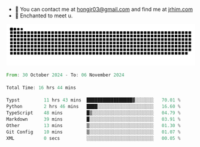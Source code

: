 - 📧 You can contact me at hongjr03@gmail.com and find me at [jrhim.com](https://jrhim.com/)
- 💜 Enchanted to meet u.

![snake_animation](https://raw.githubusercontent.com/hongjr03/hongjr03/output/github-contribution-grid-snake.svg)

<!--START_SECTION:waka-->

```rust
From: 30 October 2024 - To: 06 November 2024

Total Time: 16 hrs 44 mins

Typst         11 hrs 43 mins  █████████████████▓░░░░░░░   70.01 %
Python        2 hrs 46 mins   ████░░░░░░░░░░░░░░░░░░░░░   16.60 %
TypeScript    48 mins         █▒░░░░░░░░░░░░░░░░░░░░░░░   04.79 %
Markdown      39 mins         █░░░░░░░░░░░░░░░░░░░░░░░░   03.91 %
Other         13 mins         ▒░░░░░░░░░░░░░░░░░░░░░░░░   01.30 %
Git Config    10 mins         ▒░░░░░░░░░░░░░░░░░░░░░░░░   01.07 %
XML           0 secs          ░░░░░░░░░░░░░░░░░░░░░░░░░   00.05 %
```

<!--END_SECTION:waka-->
